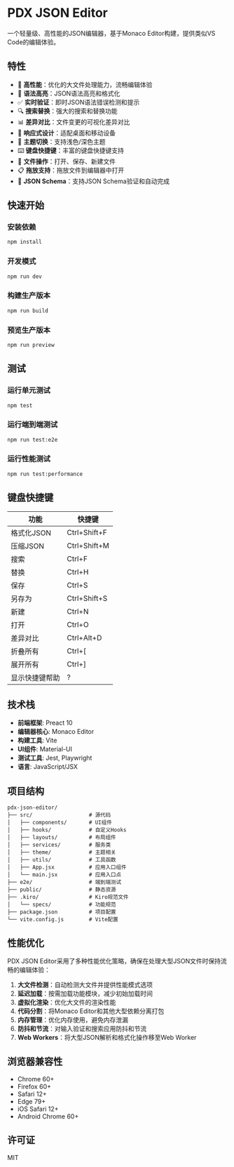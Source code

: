 # PDX JSON Editor

一个轻量级、高性能的JSON编辑器，基于Monaco Editor构建，提供类似VS Code的编辑体验。

## 特性

- 🚀 **高性能**：优化的大文件处理能力，流畅编辑体验
- 🎨 **语法高亮**：JSON语法高亮和格式化
- ✅ **实时验证**：即时JSON语法错误检测和提示
- 🔍 **搜索替换**：强大的搜索和替换功能
- 📊 **差异对比**：文件变更的可视化差异对比
- 📱 **响应式设计**：适配桌面和移动设备
- 🌙 **主题切换**：支持浅色/深色主题
- ⌨️ **键盘快捷键**：丰富的键盘快捷键支持
- 📂 **文件操作**：打开、保存、新建文件
- 📋 **拖放支持**：拖放文件到编辑器中打开
- 🔄 **JSON Schema**：支持JSON Schema验证和自动完成


## 快速开始

### 安装依赖

```bash
npm install
```

### 开发模式

```bash
npm run dev
```

### 构建生产版本

```bash
npm run build
```

### 预览生产版本

```bash
npm run preview
```

## 测试

### 运行单元测试

```bash
npm test
```

### 运行端到端测试

```bash
npm run test:e2e
```

### 运行性能测试

```bash
npm run test:performance
```

## 键盘快捷键

| 功能 | 快捷键 |
|------|--------|
| 格式化JSON | Ctrl+Shift+F |
| 压缩JSON | Ctrl+Shift+M |
| 搜索 | Ctrl+F |
| 替换 | Ctrl+H |
| 保存 | Ctrl+S |
| 另存为 | Ctrl+Shift+S |
| 新建 | Ctrl+N |
| 打开 | Ctrl+O |
| 差异对比 | Ctrl+Alt+D |
| 折叠所有 | Ctrl+[ |
| 展开所有 | Ctrl+] |
| 显示快捷键帮助 | ? |


## 技术栈

- **前端框架**: Preact 10
- **编辑器核心**: Monaco Editor
- **构建工具**: Vite
- **UI组件**: Material-UI
- **测试工具**: Jest, Playwright
- **语言**: JavaScript/JSX

## 项目结构

```
pdx-json-editor/
├── src/                  # 源代码
│   ├── components/       # UI组件
│   ├── hooks/            # 自定义Hooks
│   ├── layouts/          # 布局组件
│   ├── services/         # 服务类
│   ├── theme/            # 主题相关
│   ├── utils/            # 工具函数
│   ├── App.jsx           # 应用入口组件
│   └── main.jsx          # 应用入口点
├── e2e/                  # 端到端测试
├── public/               # 静态资源
├── .kiro/                # Kiro规范文件
│   └── specs/            # 功能规范
├── package.json          # 项目配置
└── vite.config.js        # Vite配置
```

## 性能优化

PDX JSON Editor采用了多种性能优化策略，确保在处理大型JSON文件时保持流畅的编辑体验：

1. **大文件检测**：自动检测大文件并提供性能模式选项
2. **延迟加载**：按需加载功能模块，减少初始加载时间
3. **虚拟化渲染**：优化大文件的渲染性能
4. **代码分割**：将Monaco Editor和其他大型依赖分离打包
5. **内存管理**：优化内存使用，避免内存泄漏
6. **防抖和节流**：对输入验证和搜索应用防抖和节流
7. **Web Workers**：将大型JSON解析和格式化操作移至Web Worker

## 浏览器兼容性

- Chrome 60+
- Firefox 60+
- Safari 12+
- Edge 79+
- iOS Safari 12+
- Android Chrome 60+

## 许可证

MIT
